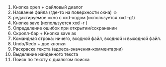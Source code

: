 1. Кнопка open + файловый диалог
2. Название файла (где-то на поверхности окна) ☺
3. редактируемое окно с xxd-кодом (используется xxd -g1)
4. Кнопка save (используется xxd -r )
5. Определение ошибок при открытии/сохранении
6. Скролл-бар + Кнопка save as
7. Командная строка: ничего, входной файл, входной и выходной файл.
8. Undo/Redo + две кнопки
9. Раскраска текста (адреса-значения-комментарии)
10. Выделение найденного текста
11. Поиск по тексту с диалогом поиска
